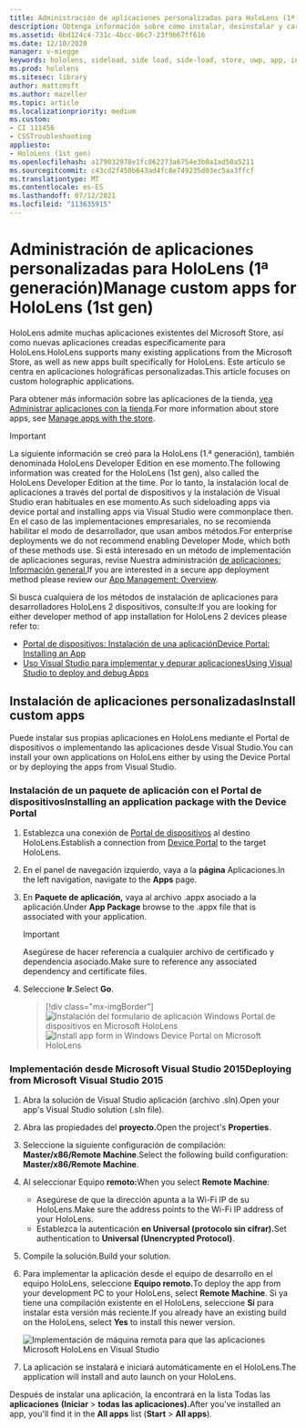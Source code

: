 ```yaml
---
title: Administración de aplicaciones personalizadas para HoloLens (1ª generación)
description: Obtenga información sobre cómo instalar, desinstalar y cargar aplicaciones holográficas personalizadas en HoloLens dispositivos mediante Portal de dispositivos y Visual Studio.
ms.assetid: 6bd124c4-731c-4bcc-86c7-23f9b67ff616
ms.date: 12/10/2020
manager: v-miegge
keywords: hololens, sideload, side load, side-load, store, uwp, app, install
ms.prod: hololens
ms.sitesec: library
author: mattzmsft
ms.author: mazeller
ms.topic: article
ms.localizationpriority: medium
ms.custom:
- CI 111456
- CSSTroubleshooting
appliesto:
- HoloLens (1st gen)
ms.openlocfilehash: a179032978e1fc062273a6754e3b0a1ad50a5211
ms.sourcegitcommit: c43cd2f450b643ad4fc8e749235d03ec5aa3ffcf
ms.translationtype: MT
ms.contentlocale: es-ES
ms.lasthandoff: 07/12/2021
ms.locfileid: "113635915"
---
```

# <a name="manage-custom-apps-for-hololens-1st-gen"></a><span data-ttu-id="fda6c-104">Administración de aplicaciones personalizadas para HoloLens (1ª generación)</span><span class="sxs-lookup"><span data-stu-id="fda6c-104">Manage custom apps for HoloLens (1st gen)</span></span>

<span data-ttu-id="fda6c-105">HoloLens admite muchas aplicaciones existentes del Microsoft Store, así como nuevas aplicaciones creadas específicamente para HoloLens.</span><span class="sxs-lookup"><span data-stu-id="fda6c-105">HoloLens supports many existing applications from the Microsoft Store, as well as new apps built specifically for HoloLens.</span></span> <span data-ttu-id="fda6c-106">Este artículo se centra en aplicaciones holográficas personalizadas.</span><span class="sxs-lookup"><span data-stu-id="fda6c-106">This article focuses on custom holographic applications.</span></span>  

<span data-ttu-id="fda6c-107">Para obtener más información sobre las aplicaciones de la tienda, [vea Administrar aplicaciones con la tienda](holographic-store-apps.md).</span><span class="sxs-lookup"><span data-stu-id="fda6c-107">For more information about store apps, see [Manage apps with the store](holographic-store-apps.md).</span></span>

> [!IMPORTANT]
> <span data-ttu-id="fda6c-108">La siguiente información se creó para la HoloLens (1.ª generación), también denominada HoloLens Developer Edition en ese momento.</span><span class="sxs-lookup"><span data-stu-id="fda6c-108">The following information was created for the HoloLens (1st gen), also called the HoloLens Developer Edition at the time.</span></span> <span data-ttu-id="fda6c-109">Por lo tanto, la instalación local de aplicaciones a través del portal de dispositivos y la instalación de Visual Studio eran habituales en ese momento.</span><span class="sxs-lookup"><span data-stu-id="fda6c-109">As such sideloading apps via device portal and installing apps via Visual Studio were commonplace then.</span></span> <span data-ttu-id="fda6c-110">En el caso de las implementaciones empresariales, no se recomienda habilitar el modo de desarrollador, que usan ambos métodos.</span><span class="sxs-lookup"><span data-stu-id="fda6c-110">For enterprise deployments we do not recommend enabling Developer Mode, which both of these methods use.</span></span> <span data-ttu-id="fda6c-111">Si está interesado en un método de implementación de aplicaciones seguras, revise Nuestra administración [de aplicaciones: Información general.](app-deploy-overview.md)</span><span class="sxs-lookup"><span data-stu-id="fda6c-111">If you are interested in a secure app deployment method please review our [App Management: Overview](app-deploy-overview.md).</span></span>
>
> <span data-ttu-id="fda6c-112">Si busca cualquiera de los métodos de instalación de aplicaciones para desarrolladores HoloLens 2 dispositivos, consulte:</span><span class="sxs-lookup"><span data-stu-id="fda6c-112">If you are looking for either developer method of app installation for HoloLens 2 devices please refer to:</span></span>
>
> - [<span data-ttu-id="fda6c-113">Portal de dispositivos: Instalación de una aplicación</span><span class="sxs-lookup"><span data-stu-id="fda6c-113">Device Portal: Installing an App</span></span>](/windows/mixed-reality/develop/platform-capabilities-and-apis/using-the-windows-device-portal#installing-an-app)
> - [<span data-ttu-id="fda6c-114">Uso Visual Studio para implementar y depurar aplicaciones</span><span class="sxs-lookup"><span data-stu-id="fda6c-114">Using Visual Studio to deploy and debug Apps</span></span>](/windows/mixed-reality/develop/platform-capabilities-and-apis/using-visual-studio)

## <a name="install-custom-apps"></a><span data-ttu-id="fda6c-115">Instalación de aplicaciones personalizadas</span><span class="sxs-lookup"><span data-stu-id="fda6c-115">Install custom apps</span></span>

<span data-ttu-id="fda6c-116">Puede instalar sus propias aplicaciones en HoloLens mediante el Portal de dispositivos o implementando las aplicaciones desde Visual Studio.</span><span class="sxs-lookup"><span data-stu-id="fda6c-116">You can install your own applications on HoloLens either by using the Device Portal or by deploying the apps from Visual Studio.</span></span>

### <a name="installing-an-application-package-with-the-device-portal"></a><span data-ttu-id="fda6c-117">Instalación de un paquete de aplicación con el Portal de dispositivos</span><span class="sxs-lookup"><span data-stu-id="fda6c-117">Installing an application package with the Device Portal</span></span>

1. <span data-ttu-id="fda6c-118">Establezca una conexión de [Portal de dispositivos](/windows/mixed-reality/using-the-windows-device-portal) al destino HoloLens.</span><span class="sxs-lookup"><span data-stu-id="fda6c-118">Establish a connection from [Device Portal](/windows/mixed-reality/using-the-windows-device-portal) to the target HoloLens.</span></span>

1. <span data-ttu-id="fda6c-119">En el panel de navegación izquierdo, vaya a la **página** Aplicaciones.</span><span class="sxs-lookup"><span data-stu-id="fda6c-119">In the left navigation, navigate to the **Apps** page.</span></span>

1. <span data-ttu-id="fda6c-120">En **Paquete de aplicación,** vaya al archivo .appx asociado a la aplicación.</span><span class="sxs-lookup"><span data-stu-id="fda6c-120">Under **App Package** browse to the .appx file that is associated with your application.</span></span>

   > [!IMPORTANT]
   > <span data-ttu-id="fda6c-121">Asegúrese de hacer referencia a cualquier archivo de certificado y dependencia asociado.</span><span class="sxs-lookup"><span data-stu-id="fda6c-121">Make sure to reference any associated dependency and certificate files.</span></span>

1. <span data-ttu-id="fda6c-122">Seleccione **Ir**.</span><span class="sxs-lookup"><span data-stu-id="fda6c-122">Select **Go**.</span></span>

   > [!div class="mx-imgBorder"]
   > <span data-ttu-id="fda6c-123">![Instalación del formulario de aplicación Windows Portal de dispositivos en Microsoft HoloLens](images/deviceportal-appmanager.jpg)</span><span class="sxs-lookup"><span data-stu-id="fda6c-123">![Install app form in Windows Device Portal on Microsoft HoloLens](images/deviceportal-appmanager.jpg)</span></span>

### <a name="deploying-from-microsoft-visual-studio-2015"></a><span data-ttu-id="fda6c-124">Implementación desde Microsoft Visual Studio 2015</span><span class="sxs-lookup"><span data-stu-id="fda6c-124">Deploying from Microsoft Visual Studio 2015</span></span>

1. <span data-ttu-id="fda6c-125">Abra la solución de Visual Studio aplicación (archivo .sln).</span><span class="sxs-lookup"><span data-stu-id="fda6c-125">Open your app's Visual Studio solution (.sln file).</span></span>

1. <span data-ttu-id="fda6c-126">Abra las propiedades del **proyecto.**</span><span class="sxs-lookup"><span data-stu-id="fda6c-126">Open the project's **Properties**.</span></span>

1. <span data-ttu-id="fda6c-127">Seleccione la siguiente configuración de compilación: **Master/x86/Remote Machine**.</span><span class="sxs-lookup"><span data-stu-id="fda6c-127">Select the following build configuration: **Master/x86/Remote Machine**.</span></span>

1. <span data-ttu-id="fda6c-128">Al seleccionar Equipo **remoto:**</span><span class="sxs-lookup"><span data-stu-id="fda6c-128">When you select **Remote Machine**:</span></span>
   - <span data-ttu-id="fda6c-129">Asegúrese de que la dirección apunta a la Wi-Fi IP de su HoloLens.</span><span class="sxs-lookup"><span data-stu-id="fda6c-129">Make sure the address points to the Wi-Fi IP address of your HoloLens.</span></span>
   - <span data-ttu-id="fda6c-130">Establezca la autenticación **en Universal (protocolo sin cifrar).**</span><span class="sxs-lookup"><span data-stu-id="fda6c-130">Set authentication to **Universal (Unencrypted Protocol)**.</span></span>
   
1. <span data-ttu-id="fda6c-131">Compile la solución.</span><span class="sxs-lookup"><span data-stu-id="fda6c-131">Build your solution.</span></span>

1. <span data-ttu-id="fda6c-132">Para implementar la aplicación desde el equipo de desarrollo en el equipo HoloLens, seleccione **Equipo remoto.**</span><span class="sxs-lookup"><span data-stu-id="fda6c-132">To deploy the app from your development PC to your HoloLens, select **Remote Machine**.</span></span> <span data-ttu-id="fda6c-133">Si ya tiene una compilación existente en el HoloLens, seleccione **Sí** para instalar esta versión más reciente.</span><span class="sxs-lookup"><span data-stu-id="fda6c-133">If you already have an existing build on the HoloLens, select **Yes** to install this newer version.</span></span>  

   ![Implementación de máquina remota para que las aplicaciones Microsoft HoloLens en Visual Studio](images/vs2015-remotedeployment.jpg)  
   
1. <span data-ttu-id="fda6c-135">La aplicación se instalará e iniciará automáticamente en el HoloLens.</span><span class="sxs-lookup"><span data-stu-id="fda6c-135">The application will install and auto launch on your HoloLens.</span></span>

<span data-ttu-id="fda6c-136">Después de instalar una aplicación, la encontrará en la lista Todas las **aplicaciones** **(Iniciar**  >  **todas las aplicaciones).**</span><span class="sxs-lookup"><span data-stu-id="fda6c-136">After you've installed an app, you'll find it in the **All apps** list (**Start** > **All apps**).</span></span>
